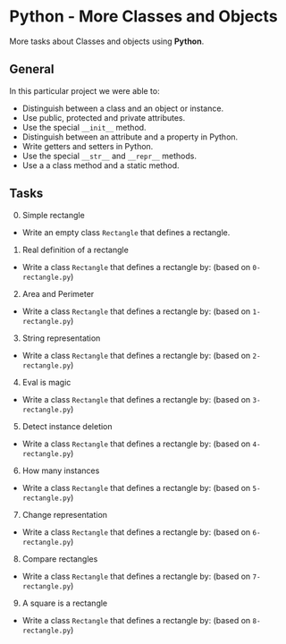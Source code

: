 # Python - More Classes and Objects
More tasks about Classes and objects using __Python__.
## General
In this particular project we were able to:
* Distinguish between  a class and an object or instance.
* Use public, protected and private attributes.
* Use the special `__init__` method.
* Distinguish between an attribute and a property in Python.
* Write getters and setters in Python.
* Use the special `__str__` and `__repr__` methods.
* Use a a class method and a static method.

## Tasks
0. Simple rectangle
* Write an empty class `Rectangle` that defines a rectangle.

1. Real definition of a rectangle
* Write a class `Rectangle` that defines a rectangle by: (based on `0-rectangle.py`)

2. Area and Perimeter
* Write a class `Rectangle` that defines a rectangle by: (based on `1-rectangle.py`)


3. String representation
* Write a class `Rectangle` that defines a rectangle by: (based on `2-rectangle.py`)


4. Eval is magic
* Write a class `Rectangle` that defines a rectangle by: (based on `3-rectangle.py`)


5. Detect instance deletion
* Write a class `Rectangle` that defines a rectangle by: (based on `4-rectangle.py`)

6. How many instances
* Write a class `Rectangle` that defines a rectangle by: (based on `5-rectangle.py`)

7. Change representation
* Write a class `Rectangle` that defines a rectangle by: (based on `6-rectangle.py`)

8. Compare rectangles
* Write a class `Rectangle` that defines a rectangle by: (based on `7-rectangle.py`)

9. A square is a rectangle
* Write a class `Rectangle` that defines a rectangle by: (based on `8-rectangle.py`)
